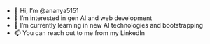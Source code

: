 - 👋 Hi, I’m @ananya5151
- 👀 I’m interested in gen AI and web development
- 🌱 I’m currently learning in new AI technologies and bootstrapping
- 📫 You can reach out to me from my LinkedIn

<!---
ananya5151/ananya5151 is a ✨ special ✨ repository because its `README.md` (this file) appears on your GitHub profile.
You can click the Preview link to take a look at your changes.
--->
